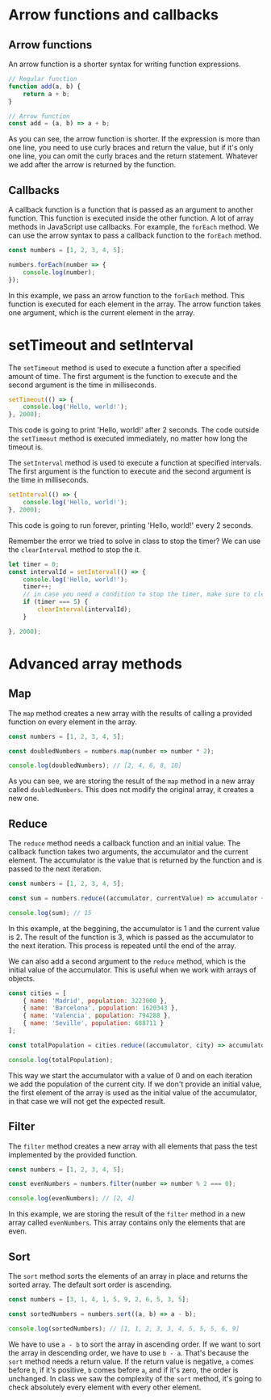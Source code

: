 # Arrow functions and callbacks

## Arrow functions
An arrow function is a shorter syntax for writing function expressions. 
    
```javascript
// Regular function
function add(a, b) {
    return a + b;
}

// Arrow function
const add = (a, b) => a + b;
```
As you can see, the arrow function is shorter. If the expression is more than one line, you need to use curly braces and return the value, but if it's only one line, you can omit the curly braces and the return statement. Whatever we add after the arrow is returned by the function.

## Callbacks
A callback function is a function that is passed as an argument to another function. This function is executed inside the other function. 
A lot of array methods in JavaScript use callbacks. For example, the `forEach` method. We can use the arrow syntax to pass a callback function to the `forEach` method. 

```javascript
const numbers = [1, 2, 3, 4, 5];

numbers.forEach(number => {
    console.log(number);
});
```

In this example, we pass an arrow function to the `forEach` method. This function is executed for each element in the array. The arrow function takes one argument, which is the current element in the array.

# setTimeout and setInterval
The `setTimeout` method is used to execute a function after a specified amount of time. The first argument is the function to execute and the second argument is the time in milliseconds. 

```javascript
setTimeout(() => {
    console.log('Hello, world!');
}, 2000);
```
This code is going to print 'Hello, world!' after 2 seconds. The code outside the `setTimeout` method is executed immediately, no matter how long the timeout is.

The `setInterval` method is used to execute a function at specified intervals. The first argument is the function to execute and the second argument is the time in milliseconds. 

```javascript
setInterval(() => {
    console.log('Hello, world!');
}, 2000);
```

This code is going to run forever, printing 'Hello, world!' every 2 seconds.

Remember the error we tried to solve in class to stop the timer? We can use the `clearInterval` method to stop the it. 

```javascript
let timer = 0;
const intervalId = setInterval(() => {
    console.log('Hello, world!');
    timer++;
    // in case you need a condition to stop the timer, make sure to clear the interval inside the setInterval, then we are going to check te condition every time the interval runs
    if (timer === 5) {
        clearInterval(intervalId);
    }

}, 2000);

```	

# Advanced array methods
## Map
The `map` method creates a new array with the results of calling a provided function on every element in the array. 

```javascript
const numbers = [1, 2, 3, 4, 5];

const doubledNumbers = numbers.map(number => number * 2);

console.log(doubledNumbers); // [2, 4, 6, 8, 10]
```
As you can see, we are storing the result of the `map` method in a new array called `doubledNumbers`. This does not modify the original array, it creates a new one.

## Reduce
The `reduce` method needs a callback function and an initial value. The callback function takes two arguments, the accumulator and the current element. The accumulator is the value that is returned by the function and is passed to the next iteration.   

```javascript
const numbers = [1, 2, 3, 4, 5];

const sum = numbers.reduce((accumulator, currentValue) => accumulator + currentValue);

console.log(sum); // 15
```
In this example, at the beggining, the accumulator is 1 and the current value is 2. The result of the function is 3, which is passed as the accumulator to the next iteration. This process is repeated until the end of the array.

We can also add a second argument to the `reduce` method, which is the initial value of the accumulator. This is useful when we work with arrays of objects. 

```javascript
const cities = [
    { name: 'Madrid', population: 3223000 },
    { name: 'Barcelona', population: 1620343 },
    { name: 'Valencia', population: 794288 },
    { name: 'Seville', population: 688711 }
];

const totalPopulation = cities.reduce((accumulator, city) => accumulator + city.population, 0);

console.log(totalPopulation); 
```
This way we start the accumulator with a value of 0 and on each iteration we add the population of the current city. If we don't provide an initial value, the first element of the array is used as the initial value of the accumulator, in that case we will not get the expected result.

## Filter

The `filter` method creates a new array with all elements that pass the test implemented by the provided function. 

```javascript
const numbers = [1, 2, 3, 4, 5];

const evenNumbers = numbers.filter(number => number % 2 === 0);

console.log(evenNumbers); // [2, 4]
```

In this example, we are storing the result of the `filter` method in a new array called `evenNumbers`. This array contains only the elements that are even.

## Sort

The `sort` method sorts the elements of an array in place and returns the sorted array. The default sort order is ascending. 

```javascript
const numbers = [3, 1, 4, 1, 5, 9, 2, 6, 5, 3, 5];

const sortedNumbers = numbers.sort((a, b) => a - b);

console.log(sortedNumbers); // [1, 1, 2, 3, 3, 4, 5, 5, 5, 6, 9]
```

We have to use `a - b` to sort the array in ascending order. If we want to sort the array in descending order, we have to use `b - a`. That's because the `sort` method needs a return value. If the return value is negative, `a` comes before `b`, if it's positive, `b` comes before `a`, and if it's zero, the order is unchanged.
In class we saw the complexity of the `sort` method, it's going to check absolutely every element with every other element. 

